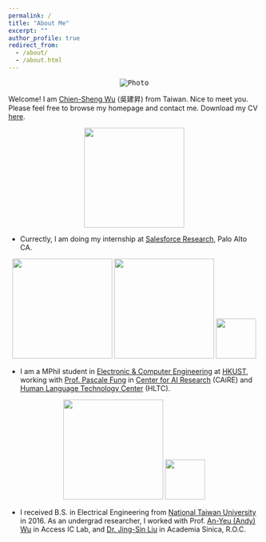```yaml
---
permalink: /
title: "About Me"
excerpt: ""
author_profile: true
redirect_from: 
  - /about/
  - /about.html
---
```


<!-- News
========
* Apr 2018 : Our paper *Mem2Seq: Effectively Incorporating Knowledge Bases into End-to-End Task-Oriented Dialog Systems* by ACL 2018 
* Jan 2018 : Our paper *End-to-End Dynamic Query Memory Network for Entity-Value Independent Task-oriented Dialog* by ICASSP 2018 
* Nov 2017 : Our work *End-to-End Recurrent Entity Network for Entity-Value Independent Goal-Oriented Dialog Learning* got 2nd place in DSTC6  --> 

<p align="center">
  <kbd><img src="https://jasonwu0731.github.io/images/HKUST.JPEG" alt="Photo"/></kbd>
</p>

Welcome! I am [Chien-Sheng Wu](https://jasonwu0731.github.io) (吳建昇) from Taiwan. Nice to meet you. Please feel free to browse my homepage and contact me. Download my CV <a href="files/academiccv-jasonwu.pdf" target="_blank">here</a>.

<p align="center">
<img src="https://jasonwu0731.github.io/images/salesforce-research.png" width="200">
</p>

* Currectly, I am doing my internship at [Salesforce Research](https://www.salesforce.com/products/einstein/ai-research/), Palo Alto CA.

<p align="center"><img src="https://jasonwu0731.github.io/images/logo_ust.png" width="200">   <img src="https://jasonwu0731.github.io/images/logo_caire.jpg" width="200">   <img src="https://jasonwu0731.github.io/images/logo_hltc.jpg" width="80"></p>
  
* I am a MPhil student in [Electronic & Computer Engineering](http://www.ece.ust.hk/ece.php) at [HKUST](http://www.ust.hk/zh-hant/), working with [Prof. Pascale Fung](http://www.ece.ust.hk/~pascale/) in [Center for AI Research](http://www.vprg.ust.hk/rgs/eng/centers_n_institutes/centers.html) (CAiRE) and [Human Language Technology Center](https://www.cse.ust.hk/~hltc/) (HLTC).

<p align="center"><img src="https://jasonwu0731.github.io/images/logo_ntu.png" width="200">   <img src="https://jasonwu0731.github.io/images/logo_as.svg" width="80"></p>

* I received B.S. in Electrical Engineering from [National Taiwan University](http://www.ntu.edu.tw/english/) in 2016. As an undergrad researcher, I worked with Prof. [An-Yeu (Andy) Wu](http://access.ee.ntu.edu.tw/) in Access IC Lab, and [Dr. Jing-Sin Liu](http://www.iis.sinica.edu.tw/pages/liu/) in Academia Sinica, R.O.C.


<!-- Dream Big, then try my best to Do Bigger. Please feel free to browse through my profile and contact me.  style="color: #ff0000;" -->



<!-- For more info
------
More info about configuring academicpages can be found in [the guide](https://academicpages.github.io/markdown/). The [guides for the Minimal Mistakes theme](https://mmistakes.github.io/minimal-mistakes/docs/configuration/) (which this theme was forked from) might also be helpful. -->
